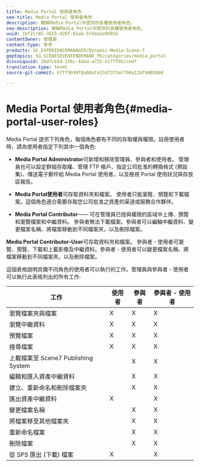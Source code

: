 ```yaml
---
title: Media Portal 使用者角色
seo-title: Media Portal 使用者角色
description: 瞭解Media Portal中提供的各種使用者角色。
seo-description: 瞭解Media Portal中提供的各種使用者角色。
uuid: 1bf2cc85-3655-428f-81ab-5fdaa1e9401b
contentOwner: 管理員
content-type: 參考
products: SG_EXPERIENCEMANAGER/Dynamic-Media-Scene-7
geptopics: SG_SCENESEVENTENDEMAND_PK/categories/media_portal
discoiquuid: 1bd7cb5d-156c-4dad-a725-e177f05ccedf
translation-type: tm+mt
source-git-commit: 6fff3699f8a08af433df3f3a7790a11bf9d05b00

---
```



# Media Portal 使用者角色{#media-portal-user-roles}

Media Portal 提供下列角色，每個角色都有不同的存取權與權限。註冊使用者時，請為使用者指定下列其中一個角色:

* **Media Portal Administrator**&#x200B;可新增和移除管理員、參與者和使用者。 管理員也可以設定群組存取權、管理 FTP 帳戶、指定公司批准的轉換格式 (預設集)、傳送電子郵件給 Media Portal 使用者，以及檢視 Portal 使用狀況與存放區報告。

* **Media Portal使用者**&#x200B;可存取資料夾和檔案。 使用者只能瀏覽、預覽和下載檔案。這個角色適合需要存取您公司批准之資產的渠道或服務合作夥伴。

* **Media Portal Contributor**—— 可在管理員已授與權限的區域中上傳、預覽和瀏覽檔案和中繼資料。 參與者無法下載檔案。參與者可以編輯中繼資料、變更檔案名稱、將檔案移動到不同檔案夾，以及刪除檔案。

**Media Portal Contributor-User**&#x200B;可存取資料夾和檔案。 參與者 - 使用者可瀏覽、預覽、下載和上載影像及中繼資料。參與者 - 使用者可以變更檔案名稱、將檔案移動到不同檔案夾，以及刪除檔案。

這個表格說明具備不同角色的使用者可以執行的工作。管理員與參與者 - 使用者可以執行此表格列出的所有工作:

| 工作 | 使用者 | 參與者 | 參與者 - 使用者 |
|--- |--- |--- |--- |
| 瀏覽檔案夾與檔案 | X | X | X |
| 瀏覽中繼資料 | X | X | X |
| 預覽檔案 | X | X | X |
| 搜尋檔案 | X | X | X |
| 上載檔案至 Scene7 Publishing System |  | X | X |
| 編輯和匯入資產中繼資料 |  | X | X |
| 建立、重新命名和刪除檔案夾 |  | X | X |
| 匯出資產中繼資料 | X |  | X |
| 變更檔案名稱 |  | X | X |
| 將檔案移至其他檔案夾 |  | X | X |
| 重新命名檔案 |  | X | X |
| 刪除檔案 |  | X | X |
| 從 SPS 匯出 (下載) 檔案 | X |  | X |